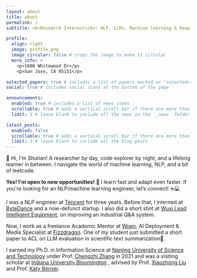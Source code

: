 ```yaml
---
layout: about
title: about
permalink: /
subtitle: <b>Research Interest</b>: NLP, LLMs, Machine learning & Deep learning

profile:
  align: right
  image: profile.png
  image_circular: false # crops the image to make it circular
  more_info: >
    <p>1600 Whitewood Dr</p>
    <p>San Jose, CA 95131</p>

selected_papers: true # includes a list of papers marked as "selected={true}"
social: true # includes social icons at the bottom of the page

announcements:
  enabled: true # includes a list of news items
  scrollable: true # adds a vertical scroll bar if there are more than 3 news items
  limit: 2 # leave blank to include all the news in the `_news` folder

latest_posts:
  enabled: false
  scrollable: true # adds a vertical scroll bar if there are more than 3 new posts items
  limit: 3 # leave blank to include all the blog posts
---
```

👋 Hi, I'm Shutian! A researcher by day, code explorer by night, and a lifelong learner in between. I navigate the world of machine learning, NLP, and a bit of leetcode.  

<b>Yes! I'm open to new opportunities!</b> 🚀 I learn fast and adapt even faster. If you're looking for an NLP/machine learning engineer, let’s connect! ☕💻

I was a NLP engineer at [Tencent](https://www.tencent.com/en-us/) for three years. Before that, I interned at [ByteDance](https://www.bytedance.com/en/) and a now-defunct startup. I also did a short stint at [Wuxi Lead Intelligent Equipment](https://www.leadintelligent.com/en/), on improving an industrial Q&A system.

Now, I work as a freelance Academic Mentor at [Woen](https://appakl7qnoo1285.pc.xiaoe-tech.com/), AI Deployment & Media Specialist at [Fizzdragon](https://fizzdragon.com/). One of my student just submitted a short paper to ACL on LLM evaluation in scientific text summarization🤞.

I earned my Ph.D. in Information Science at [Nanjing University of Science and Technology](https://english.njust.edu.cn/) under Prof. [Chengzhi Zhang](https://chengzhizhang.github.io/) in 2021 and was a visiting scholar at [Indiana University Bloomington](https://luddy.indiana.edu/index.html) , advised by Prof. [Xiaozhong Liu](http://xiaozhong.website2.me/) and Prof. [Katy Börner](https://cns-iu.github.io/katy/).
